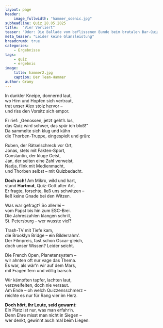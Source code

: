 ```yaml
---
layout: page
header:
    image_fullwidth: "hammer_scenic.jpg"
subheadline: Quiz 28.05.2025
title:  "Vier Verliert"
teaser: "Oder: Die Ballade vom beflissenen Bunde beim brutalen Bar-Quiz"
meta_teaser: "Leider keine Glanzleistung"
breadcrumb: true
categories:
    - Ergebnisse
tags:
    - quiz
    - ergebnis
image:
    title: hammer2.jpg
    caption: Der Team-Hammer
author: Gramy
---
```


In dunkler Kneipe, donnernd laut,<br>
wo Hirn und Hopfen sich vertraut,<br>
trat unser Alex stolz hervor – <br>
und riss den Vorsitz sich empor.

Er rief: „Genossen, jetzt geht’s los, <br>
das Quiz wird schwer, das spür ich bloß!“ <br>
Da sammelte sich klug und kühn <br>
die Thorben-Truppe, eingespielt und grün:

Ruben, der Rätselschreck vor Ort, <br>
Jonas, stets mit Fakten-Sport, <br>
Constantin, der kluge Geist, <br>
Jan, der selten eine Zahl verweist, <br>
Nadja, flink mit Medienmacht, <br>
und Thorben selbst – mit Quizbedacht.

**Doch ach!** Am Mikro, wild und hart, <br>
stand **Hartmut**, Quiz-Gott alter Art. <br>
Er fragte, forschte, ließ uns schwitzen – <br>
ließ keine Gnade bei den Witzen.

Was war gefragt? So allerlei – <br>
vom Papst bis hin zum ESC-Brei. <br>
Die Jahreszahlen klangen schrill, <br>
St. Petersburg – wer wusste viel?

Trash-TV mit Tiefe kam, <br>
die Brooklyn Bridge – ein Bilderrahm’. <br>
Der Filmpreis, fast schon Oscar-gleich, <br>
doch unser Wissen? Leider seicht.

Die French Open, Planetensystem – <br>
wir ahnten oft nur vage das Thema. <br>
Es war, als wär’n wir auf dem Mars, <br>
mit Fragen fern und völlig barsch.

Wir kämpften tapfer, lachten laut, <br>
verzweifelten, doch nie versaut. <br>
Am Ende – oh welch Quizzensschmerz – <br>
reichte es nur für Rang vier im Herz.

**Doch hört, ihr Leute, seid gewarnt:** <br>
Ein Platz ist nur, was man erfahr’n. <br>
Denn Ehre misst man nicht in Siegen – <br>
wer denkt, gewinnt auch mal beim Liegen.


